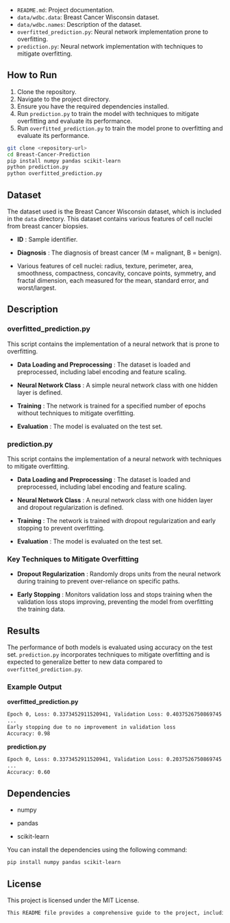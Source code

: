 - `README.md`: Project documentation.
- `data/wdbc.data`: Breast Cancer Wisconsin dataset.
- `data/wdbc.names`: Description of the dataset.
- `overfitted_prediction.py`: Neural network implementation prone to overfitting.
- `prediction.py`: Neural network implementation with techniques to mitigate overfitting.

## How to Run

1. Clone the repository.
2. Navigate to the project directory.
3. Ensure you have the required dependencies installed.
4. Run `prediction.py` to train the model with techniques to mitigate overfitting and evaluate its performance.
5. Run `overfitted_prediction.py` to train the model prone to overfitting and evaluate its performance.

```bash
git clone <repository-url>
cd Breast-Cancer-Prediction
pip install numpy pandas scikit-learn
python prediction.py
python overfitted_prediction.py
```

## Dataset 
The dataset used is the Breast Cancer Wisconsin dataset, which is included in the `data` directory. This dataset contains various features of cell nuclei from breast cancer biopsies. 
- **ID** : Sample identifier.
 
- **Diagnosis** : The diagnosis of breast cancer (M = malignant, B = benign).

- Various features of cell nuclei: radius, texture, perimeter, area, smoothness, compactness, concavity, concave points, symmetry, and fractal dimension, each measured for the mean, standard error, and worst/largest.

## Description 

### overfitted_prediction.py 

This script contains the implementation of a neural network that is prone to overfitting.
 
- **Data Loading and Preprocessing** : The dataset is loaded and preprocessed, including label encoding and feature scaling.
 
- **Neural Network Class** : A simple neural network class with one hidden layer is defined.
 
- **Training** : The network is trained for a specified number of epochs without techniques to mitigate overfitting.
 
- **Evaluation** : The model is evaluated on the test set.

### prediction.py 

This script contains the implementation of a neural network with techniques to mitigate overfitting.
 
- **Data Loading and Preprocessing** : The dataset is loaded and preprocessed, including label encoding and feature scaling.
 
- **Neural Network Class** : A neural network class with one hidden layer and dropout regularization is defined.
 
- **Training** : The network is trained with dropout regularization and early stopping to prevent overfitting.
 
- **Evaluation** : The model is evaluated on the test set.

### Key Techniques to Mitigate Overfitting 
 
- **Dropout Regularization** : Randomly drops units from the neural network during training to prevent over-reliance on specific paths.
 
- **Early Stopping** : Monitors validation loss and stops training when the validation loss stops improving, preventing the model from overfitting the training data.

## Results 
The performance of both models is evaluated using accuracy on the test set. `prediction.py` incorporates techniques to mitigate overfitting and is expected to generalize better to new data compared to `overfitted_prediction.py`.
### Example Output 
**overfitted_prediction.py**

```bash
Epoch 0, Loss: 0.3373452911520941, Validation Loss: 0.4037526750869745
...
Early stopping due to no improvement in validation loss
Accuracy: 0.98
```
**prediction.py**

```bash
Epoch 0, Loss: 0.3373452911520941, Validation Loss: 0.2037526750869745
...
Accuracy: 0.60
```

## Dependencies 

- numpy

- pandas

- scikit-learn

You can install the dependencies using the following command:


```bash
pip install numpy pandas scikit-learn
```

## License 

This project is licensed under the MIT License.


```bash
This README file provides a comprehensive guide to the project, including its structure, how to run the scripts, a description of the dataset, and an explanation of the code and techniques used to mitigate overfitting.
```
